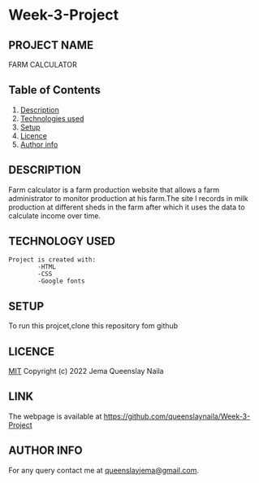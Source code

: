 # Week-3-Project

## PROJECT NAME

FARM CALCULATOR

## Table of Contents

1. [Description](#description)
2. [Technologies used](#technology-used)
3. [Setup](#setup)
4. [Licence](#licence)
5. [Author info](#author-info)

## DESCRIPTION

Farm calculator is a farm production website that allows a farm administrator to monitor production at his farm.The site l records in milk production at different sheds in the farm after which it uses the data to calculate income over time.

## TECHNOLOGY USED

    Project is created with:
            -HTML
            -CSS
            -Google fonts

## SETUP

To run this projcet,clone this repository fom github

## LICENCE

[MIT](LICENCE)
Copyright (c) 2022 Jema Queenslay Naila

## LINK

The webpage is available at https://github.com/queenslaynaila/Week-3-Project

## AUTHOR INFO

For any query contact me at queenslayjema@gmail.com.
